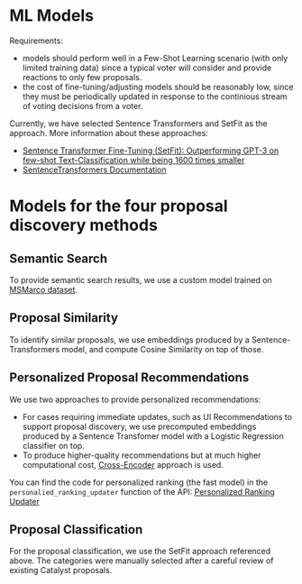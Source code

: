 # ML Models
Requirements:
- models should perform well in a Few-Shot Learning scenario (with only limited training data) since a typical voter will consider and provide reactions to only few proposals.
- the cost of fine-tuning/adjusting models should be reasonably low, since they must be periodically updated in response to the continious stream of voting decisions from a voter.

Currently, we have selected Sentence Transformers and SetFit as the approach. More information about these approaches:
- [Sentence Transformer Fine-Tuning (SetFit): Outperforming GPT-3 on few-shot Text-Classification while being 1600 times smaller](https://towardsdatascience.com/sentence-transformer-fine-tuning-setfit-outperforms-gpt-3-on-few-shot-text-classification-while-d9a3788f0b4e)
- [SentenceTransformers Documentation](https://www.sbert.net/)

# Models for the four proposal discovery methods

## Semantic Search
To provide semantic search results, we use a custom model trained on [MSMarco dataset](https://www.sbert.net/examples/training/ms_marco/README.html).

## Proposal Similarity
To identify similar proposals, we use embeddings produced by a Sentence-Transformers model, and compute Cosine Similarity on top of those.

## Personalized Proposal Recommendations
We use two approaches to provide personalized recommendations:
- For cases requiring immediate updates, such as UI Recommendations to support proposal discovery, we use precomputed embeddings produced by a Sentence Transfomer model with a Logistic Regression classifier on top.
- To produce higher-quality recommendations but at much higher computational cost, [Cross-Encoder](https://www.sbert.net/examples/training/cross-encoder/README.html) approach is used.

You can find the code for personalized ranking (the fast model) in the ```personalied_ranking_updater``` function of the API: [Personalized Ranking Updater](../api/api.py)

## Proposal Classification
For the proposal classification, we use the SetFit approach referenced above.
The categories were manually selected after a careful review of existing Catalyst proposals.